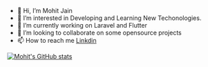- 👋 Hi, I’m Mohit Jain
- 👀 I’m interested in Developing and Learning New Techonologies.
- 🌱 I’m currently working on Laravel and Flutter
- 💞️ I’m looking to collaborate on some opensource projects
- 📫 How to reach me [Linkdin](https://www.linkedin.com/in/mohit-7895/)


[![Mohit's GitHub stats](https://github-readme-stats.vercel.app/api?username=mohitj2401)](https://github.com/anuraghazra/github-readme-stats)

<!---
mohitj2401/mohitj2401 is a ✨ special ✨ repository because its `README.md` (this file) appears on your GitHub profile.
You can click the Preview link to take a look at your changes.
--->
